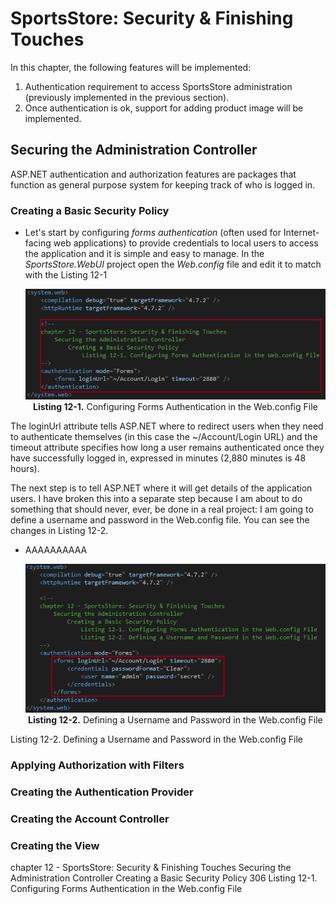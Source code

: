 # SportsStore: Security & Finishing Touches
In this chapter, the following features will be implemented:
1. Authentication requirement to access SportsStore administration (previously implemented in the previous section).
2. Once authentication is ok, support for adding product image will be implemented.

## Securing the Administration Controller
ASP.NET authentication and authorization features are packages that function as general purpose system for keeping track of who is logged in.

### Creating a Basic Security Policy
* Let's start by configuring *forms authentication* (often used for Internet-facing web applications) to provide credentials to local users  to access the application and it is simple and easy to manage. In the *SportsStore.WebUI* project open the *Web.config* file and edit it to match with the Listing 12-1
    <p align="center">
        <img src="ch12-Pictures/Listing 12-1.png" /><br />
        <b>Listing 12-1.</b> Configuring Forms Authentication in the Web.config File
    </p>

The loginUrl attribute tells ASP.NET where to redirect users when they need to authenticate themselves (in this case the ~/Account/Login URL) and the timeout attribute specifies how long a user remains authenticated once they have successfully logged in, expressed in minutes (2,880 minutes is 48 hours).

The next step is to tell ASP.NET where it will get details of the application users. I have broken this into a separate step because I am about to do something that should never, ever, be done in a real project: I am going to define a username and password in the Web.config file. You can see the changes in Listing 12-2.



* AAAAAAAAAA
    <p align="center">
        <img src="ch12-Pictures/Listing 12-2.png" /><br />
        <b>Listing 12-2.</b> Defining a Username and Password in the Web.config File
    </p>


Listing 12-2. Defining a Username and Password in the Web.config File

### Applying Authorization with Filters
### Creating the Authentication Provider
### Creating the Account Controller
### Creating the View

chapter 12 - SportsStore: Security & Finishing Touches
    Securing the Administration Controller
        Creating a Basic Security Policy 306
            Listing 12-1. Configuring Forms Authentication in the Web.config File